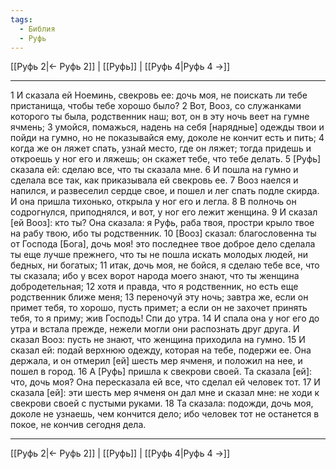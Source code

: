 ```yaml
---
tags:
  - Библия
  - Руфь
---
```

[[Руфь 2|← Руфь 2]] | [[Руфь]] | [[Руфь 4|Руфь 4 →]]

---
1 И сказала ей Ноеминь, свекровь ее: дочь моя, не поискать ли тебе пристанища, чтобы тебе хорошо было?
2 Вот, Вооз, со служанками которого ты была, родственник наш; вот, он в эту ночь веет на гумне ячмень;
3 умойся, помажься, надень на себя [нарядные] одежды твои и пойди на гумно, но не показывайся ему, доколе не кончит есть и пить;
4 когда же он ляжет спать, узнай место, где он ляжет; тогда придешь и откроешь у ног его и ляжешь; он скажет тебе, что тебе делать.
5 [Руфь] сказала ей: сделаю все, что ты сказала мне.
6 И пошла на гумно и сделала все так, как приказывала ей свекровь ее.
7 Вооз наелся и напился, и развеселил сердце свое, и пошел и лег спать подле скирда. И она пришла тихонько, открыла у ног его и легла.
8 В полночь он содрогнулся, приподнялся, и вот, у ног его лежит женщина.
9 И сказал [ей Вооз]: кто ты? Она сказала: я Руфь, раба твоя, простри крыло твое на рабу твою, ибо ты родственник.
10 [Вооз] сказал: благословенна ты от Господа [Бога], дочь моя! это последнее твое доброе дело сделала ты еще лучше прежнего, что ты не пошла искать молодых людей, ни бедных, ни богатых;
11 итак, дочь моя, не бойся, я сделаю тебе все, что ты сказала; ибо у всех ворот народа моего знают, что ты женщина добродетельная;
12 хотя и правда, что я родственник, но есть еще родственник ближе меня;
13 переночуй эту ночь; завтра же, если он примет тебя, то хорошо, пусть примет; а если он не захочет принять тебя, то я приму; жив Господь! Спи до утра.
14 И спала она у ног его до утра и встала прежде, нежели могли они распознать друг друга. И сказал Вооз: пусть не знают, что женщина приходила на гумно.
15 И сказал ей: подай верхнюю одежду, которая на тебе, подержи ее. Она держала, и он отмерил [ей] шесть мер ячменя, и положил на нее, и пошел в город.
16 А [Руфь] пришла к свекрови своей. Та сказала [ей]: что, дочь моя? Она пересказала ей все, что сделал ей человек тот.
17 И сказала [ей]: эти шесть мер ячменя он дал мне и сказал мне: не ходи к свекрови своей с пустыми руками.
18 Та сказала: подожди, дочь моя, доколе не узнаешь, чем кончится дело; ибо человек тот не останется в покое, не кончив сегодня дела.

---
[[Руфь 2|← Руфь 2]] | [[Руфь]] | [[Руфь 4|Руфь 4 →]]